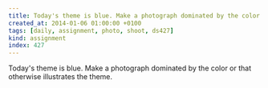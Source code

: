 ```yaml
---
title: Today's theme is blue. Make a photograph dominated by the color or that otherwise illustrates the theme.
created_at: 2014-01-06 01:00:00 +0100
tags: [daily, assignment, photo, shoot, ds427]
kind: assignment
index: 427
---
```


Today's theme is blue. Make a photograph dominated by the color or that otherwise illustrates the theme.
